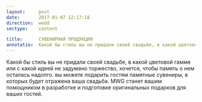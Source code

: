 ```yaml
---
layout:     post
date:       2017-01-07 12:17:18
direction:  wedd
sectype:    content

title:      СУВЕНИРНАЯ ПРОДУКЦИЯ            
annotatio:  Какой бы стиль вы не придали своей свадьбе, в какой цветовой гамме или с какой идеей не задумано торжество, хочется, чтобы память о нем осталась надолго. вы можете подарить гостям памятные сувениры, в которых будет отражена ваша свадьба. MWG станет вашим помощником в разработке и подготовке оригинальных подарков для ваших гостей. 
---
```


Какой бы стиль вы не придали своей свадьбе, в какой цветовой гамме или с какой идеей не задумано торжество, хочется, чтобы память о нем осталась надолго. вы можете подарить гостям памятные сувениры, в которых будет отражена ваша свадьба. MWG станет вашим помощником в разработке и подготовке оригинальных подарков для ваших гостей. 